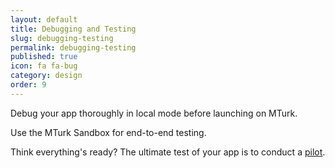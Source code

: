```yaml
---
layout: default
title: Debugging and Testing
slug: debugging-testing
permalink: debugging-testing
published: true
icon: fa fa-bug
category: design
order: 9
---
```


Debug your app thoroughly in local mode before launching on MTurk.

Use the MTurk Sandbox for end-to-end testing.

Think everything's ready? The ultimate test of your app is to conduct a 
[pilot](pilot). 
